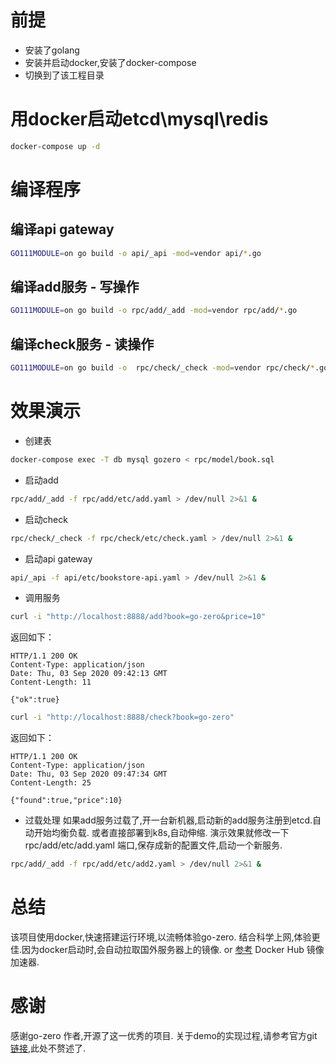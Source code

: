 <!--
 * @Author: ming
 * @LastEditors: ming
 * @Date: 2020-11-14 21:12:15
 * @LastEditTime: 2020-11-14 22:56:03
 * @FilePath: /zero-demo/README.md
 * @Description: Description
-->

# 前提

- 安装了golang
- 安装并启动docker,安装了docker-compose
- 切换到了该工程目录

# 用docker启动etcd\mysql\redis

```sh
docker-compose up -d
```

# 编译程序

## 编译api gateway

```sh
GO111MODULE=on go build -o api/_api -mod=vendor api/*.go  
```

## 编译add服务 - 写操作

```sh
GO111MODULE=on go build -o rpc/add/_add -mod=vendor rpc/add/*.go
```

## 编译check服务 - 读操作

```sh
GO111MODULE=on go build -o  rpc/check/_check -mod=vendor rpc/check/*.go
```

# 效果演示

- 创建表

```sh
docker-compose exec -T db mysql gozero < rpc/model/book.sql
```

- 启动add

```sh
rpc/add/_add -f rpc/add/etc/add.yaml > /dev/null 2>&1 &
```

- 启动check

```sh
rpc/check/_check -f rpc/check/etc/check.yaml > /dev/null 2>&1 &
```

- 启动api gateway

```sh
api/_api -f api/etc/bookstore-api.yaml > /dev/null 2>&1 &
```

- 调用服务

```sh
curl -i "http://localhost:8888/add?book=go-zero&price=10"
```

  返回如下：

  ```http
  HTTP/1.1 200 OK
  Content-Type: application/json
  Date: Thu, 03 Sep 2020 09:42:13 GMT
  Content-Length: 11
  
  {"ok":true}
  ```

```sh
curl -i "http://localhost:8888/check?book=go-zero"
```

 返回如下：

  ```http
  HTTP/1.1 200 OK
  Content-Type: application/json
  Date: Thu, 03 Sep 2020 09:47:34 GMT
  Content-Length: 25
  
  {"found":true,"price":10}
  ```

- 过载处理
 如果add服务过载了,开一台新机器,启动新的add服务注册到etcd.自动开始均衡负载.
 或者直接部署到k8s,自动伸缩.
 演示效果就修改一下 rpc/add/etc/add.yaml 端口,保存成新的配置文件,启动一个新服务.

```sh
rpc/add/_add -f rpc/add/etc/add2.yaml > /dev/null 2>&1 &
```

# 总结

该项目使用docker,快速搭建运行环境,以流畅体验go-zero.
结合科学上网,体验更佳.因为docker启动时,会自动拉取国外服务器上的镜像.
or [参考](https://y0ngb1n.github.io/a/docker-registry-mirrors.html) Docker Hub 镜像加速器.

# 感谢

感谢go-zero 作者,开源了这一优秀的项目.
关于demo的实现过程,请参考官方git [链接](https://github.com/tal-tech/zero-doc/blob/main/docs/frame/bookstore.md),此处不赘述了.
